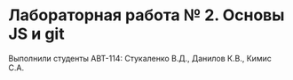 # Лабораторная работа № 2. Основы JS и git
Выполнили студенты АВТ-114: Стукаленко В.Д., Данилов К.В., Кимис С.А.
